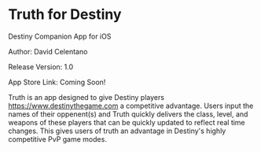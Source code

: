 # Truth for Destiny
Destiny Companion App for iOS

Author: David Celentano

Release Version: 1.0

App Store Link: Coming Soon!

Truth is an app designed to give Destiny players https://www.destinythegame.com a competitive advantage. Users input the names of their oppenent(s) and Truth quickly delivers the class, level, and weapons of these players that can be quickly updated to reflect real time changes. This gives users of truth an advantage in Destiny's highly competitive PvP game modes.
